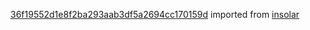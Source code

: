 [36f19552d1e8f2ba293aab3df5a2694cc170159d](https://github.com/insolar/insolar/commit/36f19552d1e8f2ba293aab3df5a2694cc170159d) imported from [insolar](https://github.com/insolar/insolar)
